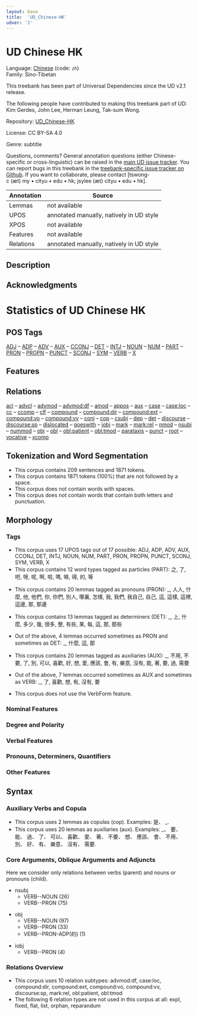 ```yaml
---
layout: base
title:  'UD_Chinese-HK'
udver: '2'
---
```


<!-- This page is automatically generated from the README file and from
     the data files in the latest release.

     Please do not edit this page directly. -->

# UD Chinese HK

Language: [Chinese](../zh/overview/zh-hub.html) (code: `zh`)<br/>
Family: Sino-Tibetan

This treebank has been part of Universal Dependencies since the UD v2.1 release.

The following people have contributed to making this treebank part of UD: Kim Gerdes, John Lee, Herman Leung, Tak-sum Wong.

Repository: [UD_Chinese-HK](https://github.com/UniversalDependencies/UD_Chinese-HK)

License: CC BY-SA 4.0

Genre: subtitle

Questions, comments?
General annotation questions (either Chinese-specific or cross-linguistic) can be raised in the [main UD issue tracker](https://github.com/UniversalDependencies/docs/issues).
You can report bugs in this treebank in the [treebank-specific issue tracker on Github](https://github.com/UniversalDependencies/UD_Chinese-HK/issues).
If you want to collaborate, please contact [tswong-c&nbsp;(æt)&nbsp;my&nbsp;•&nbsp;cityu&nbsp;•&nbsp;edu&nbsp;•&nbsp;hk; jsylee&nbsp;(æt)&nbsp;cityu&nbsp;•&nbsp;edu&nbsp;•&nbsp;hk].

| Annotation | Source |
|------------|--------|
| Lemmas | not available |
| UPOS | annotated manually, natively in UD style |
| XPOS | not available |
| Features | not available |
| Relations | annotated manually, natively in UD style |

## Description

## Acknowledgments
# Statistics of UD Chinese HK

## POS Tags

[ADJ](zh_hk-pos-ADJ.html) – [ADP](zh_hk-pos-ADP.html) – [ADV](zh_hk-pos-ADV.html) – [AUX](zh_hk-pos-AUX.html) – [CCONJ](zh_hk-pos-CCONJ.html) – [DET](zh_hk-pos-DET.html) – [INTJ](zh_hk-pos-INTJ.html) – [NOUN](zh_hk-pos-NOUN.html) – [NUM](zh_hk-pos-NUM.html) – [PART](zh_hk-pos-PART.html) – [PRON](zh_hk-pos-PRON.html) – [PROPN](zh_hk-pos-PROPN.html) – [PUNCT](zh_hk-pos-PUNCT.html) – [SCONJ](zh_hk-pos-SCONJ.html) – [SYM](zh_hk-pos-SYM.html) – [VERB](zh_hk-pos-VERB.html) – [X](zh_hk-pos-X.html)

## Features



## Relations

[acl](zh_hk-dep-acl.html) – [advcl](zh_hk-dep-advcl.html) – [advmod](zh_hk-dep-advmod.html) – [advmod:df](zh_hk-dep-advmod-df.html) – [amod](zh_hk-dep-amod.html) – [appos](zh_hk-dep-appos.html) – [aux](zh_hk-dep-aux.html) – [case](zh_hk-dep-case.html) – [case:loc](zh_hk-dep-case-loc.html) – [cc](zh_hk-dep-cc.html) – [ccomp](zh_hk-dep-ccomp.html) – [clf](zh_hk-dep-clf.html) – [compound](zh_hk-dep-compound.html) – [compound:dir](zh_hk-dep-compound-dir.html) – [compound:ext](zh_hk-dep-compound-ext.html) – [compound:vo](zh_hk-dep-compound-vo.html) – [compound:vv](zh_hk-dep-compound-vv.html) – [conj](zh_hk-dep-conj.html) – [cop](zh_hk-dep-cop.html) – [csubj](zh_hk-dep-csubj.html) – [dep](zh_hk-dep-dep.html) – [det](zh_hk-dep-det.html) – [discourse](zh_hk-dep-discourse.html) – [discourse:sp](zh_hk-dep-discourse-sp.html) – [dislocated](zh_hk-dep-dislocated.html) – [goeswith](zh_hk-dep-goeswith.html) – [iobj](zh_hk-dep-iobj.html) – [mark](zh_hk-dep-mark.html) – [mark:rel](zh_hk-dep-mark-rel.html) – [nmod](zh_hk-dep-nmod.html) – [nsubj](zh_hk-dep-nsubj.html) – [nummod](zh_hk-dep-nummod.html) – [obj](zh_hk-dep-obj.html) – [obl](zh_hk-dep-obl.html) – [obl:patient](zh_hk-dep-obl-patient.html) – [obl:tmod](zh_hk-dep-obl-tmod.html) – [parataxis](zh_hk-dep-parataxis.html) – [punct](zh_hk-dep-punct.html) – [root](zh_hk-dep-root.html) – [vocative](zh_hk-dep-vocative.html) – [xcomp](zh_hk-dep-xcomp.html)

<h2>Tokenization and Word Segmentation</h2>

<ul>
<li>This corpus contains 209 sentences and 1871 tokens.</li>
<li>This corpus contains 1871 tokens (100%) that are not followed by a space.</li>
<li>This corpus does not contain words with spaces.</li>
<li>This corpus does not contain words that contain both letters and punctuation.</li>
</ul>

<h2>Morphology</h2>

<h3>Tags</h3>

<ul>
<li>This corpus uses 17 UPOS tags out of 17 possible: <a>ADJ</a>, <a>ADP</a>, <a>ADV</a>, <a>AUX</a>, <a>CCONJ</a>, <a>DET</a>, <a>INTJ</a>, <a>NOUN</a>, <a>NUM</a>, <a>PART</a>, <a>PRON</a>, <a>PROPN</a>, <a>PUNCT</a>, <a>SCONJ</a>, <a>SYM</a>, <a>VERB</a>, <a>X</a></li>
<li>This corpus contains 12 word types tagged as particles (PART): 之, 了, 吧, 呀, 呢, 啊, 啦, 嗎, 嘛, 得, 的, 等</li>
</ul>

<ul>
<li>This corpus contains 20 lemmas tagged as pronouns (PRON): _, 人人, 什麼, 他, 他們, 你, 你們, 別人, 哪裏, 怎樣, 我, 我們, 我自己, 自己, 這, 這樣, 這裡, 這邊, 那, 那邊</li>
</ul>

<ul>
<li>This corpus contains 13 lemmas tagged as determiners (DET): _, 上, 什麼, 多少, 幾, 很多, 整, 有些, 某, 每, 這, 那, 那些</li>
</ul>

<ul>
<li>Out of the above, 4 lemmas occurred sometimes as PRON and sometimes as DET: _, 什麼, 這, 那</li>
</ul>

<ul>
<li>This corpus contains 20 lemmas tagged as auxiliaries (AUX): _, 不用, 不要, 了, 別, 可以, 喜歡, 好, 想, 愛, 應該, 會, 有, 樂意, 沒有, 能, 著, 要, 過, 需要</li>
</ul>

<ul>
<li>Out of the above, 7 lemmas occurred sometimes as AUX and sometimes as VERB: _, 了, 喜歡, 想, 有, 沒有, 要</li>
</ul>

<ul>
<li>This corpus does not use the VerbForm feature.</li>
</ul>

<h3>Nominal Features</h3>







<h3>Degree and Polarity</h3>




<h3>Verbal Features</h3>






<h3>Pronouns, Determiners, Quantifiers</h3>









<h3>Other Features</h3>


<h2>Syntax</h2>

<h3>Auxiliary Verbs and Copula</h3>

<ul>
<li>This corpus uses 2 lemmas as copulas (<a>cop</a>). Examples: 是、 _.</li>
<li>This corpus uses 20 lemmas as auxiliaries (<a>aux</a>). Examples: _、 要、 能、 過、 了、 可以、 喜歡、 愛、 著、 不要、 想、 應該、 會、 不用、 別、 好、 有、 樂意、 沒有、 需要.</li>
</ul>

<h3>Core Arguments, Oblique Arguments and Adjuncts</h3>

Here we consider only relations between verbs (parent) and nouns or pronouns (child).
<ul>
  <li><a>nsubj</a>
    <ul>
      <li>VERB--NOUN (26)</li>
      <li>VERB--PRON (75)</li>
    </ul>
  </li>
</ul>

<ul>
  <li><a>obj</a>
    <ul>
      <li>VERB--NOUN (97)</li>
      <li>VERB--PRON (33)</li>
      <li>VERB--PRON-ADP(的) (1)</li>
    </ul>
  </li>
</ul>

<ul>
  <li><a>iobj</a>
    <ul>
      <li>VERB--PRON (4)</li>
    </ul>
  </li>
</ul>




<h3>Relations Overview</h3>

<ul>
<li>This corpus uses 10 relation subtypes: <a>advmod:df</a>, <a>case:loc</a>, <a>compound:dir</a>, <a>compound:ext</a>, <a>compound:vo</a>, <a>compound:vv</a>, <a>discourse:sp</a>, <a>mark:rel</a>, <a>obl:patient</a>, <a>obl:tmod</a></li>
<li>The following 6 relation types are not used in this corpus at all: <a>expl</a>, <a>fixed</a>, <a>flat</a>, <a>list</a>, <a>orphan</a>, <a>reparandum</a></li>
</ul>
